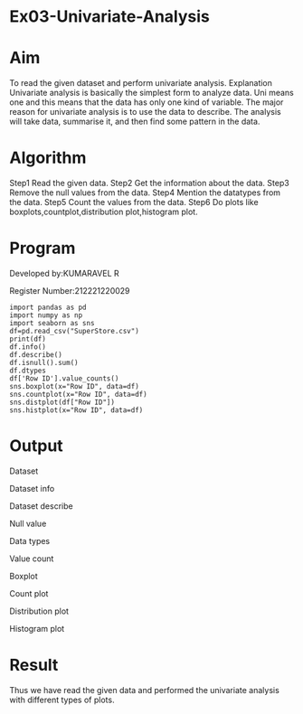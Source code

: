# Ex03-Univariate-Analysis
# Aim
To read the given dataset and perform univariate analysis.
Explanation
Univariate analysis is basically the simplest form to analyze data. Uni means one and this means
that the data has only one kind of variable. The major reason for univariate analysis is to use the
data to describe. The analysis will take data, summarise it, and then find some pattern in the data.
# Algorithm
Step1 Read the given data.
Step2 Get the information about the data.
Step3 Remove the null values from the data.
Step4 Mention the datatypes from the data.
Step5 Count the values from the data.
Step6 Do plots like boxplots,countplot,distribution plot,histogram plot.
# Program
Developed by:KUMARAVEL R

Register Number:212221220029

```
import pandas as pd
import numpy as np
import seaborn as sns
df=pd.read_csv("SuperStore.csv")
print(df)
df.info()
df.describe()
df.isnull().sum()
df.dtypes
df['Row ID'].value_counts()
sns.boxplot(x="Row ID", data=df)
sns.countplot(x="Row ID", data=df)
sns.distplot(df["Row ID"])
sns.histplot(x="Row ID", data=df)
```
# Output
Dataset

Dataset info


Dataset describe

Null value


Data types


Value count

Boxplot


Count plot


Distribution plot


Histogram plot

# Result
Thus we have read the given data and performed the univariate analysis with different types of
plots.
